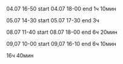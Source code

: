 04.07 16-50 start
04.07 18-00 end
1ч 10мин

05.07 14-30 start
05.07 17-30 end
3ч


08.07 11-40 start
08.07 18-00 end
6ч 20мин

09,07 10-00 start
09,07 16-10 end
6ч 10мин

16ч 40мин